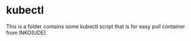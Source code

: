 # kubectl
This is a folder contains some kubectl script that is for easy pull container from INKO(UDE).
